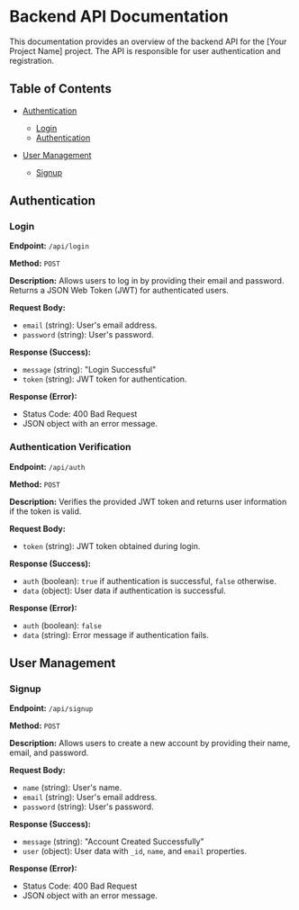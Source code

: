 # Backend API Documentation

This documentation provides an overview of the backend API for the [Your Project Name] project. The API is responsible for user authentication and registration.

## Table of Contents

- [Authentication](#authentication)
  - [Login](#login)
  - [Authentication](#authentication-verification)

- [User Management](#user-management)
  - [Signup](#signup)


## Authentication

### Login

**Endpoint:** `/api/login`

**Method:** `POST`

**Description:** Allows users to log in by providing their email and password. Returns a JSON Web Token (JWT) for authenticated users.

**Request Body:**

- `email` (string): User's email address.
- `password` (string): User's password.

**Response (Success):**

- `message` (string): "Login Successful"
- `token` (string): JWT token for authentication.

**Response (Error):**

- Status Code: 400 Bad Request
- JSON object with an error message.


### Authentication Verification

**Endpoint:** `/api/auth`

**Method:** `POST`

**Description:** Verifies the provided JWT token and returns user information if the token is valid.

**Request Body:**

- `token` (string): JWT token obtained during login.

**Response (Success):**

- `auth` (boolean): `true` if authentication is successful, `false` otherwise.
- `data` (object): User data if authentication is successful.

**Response (Error):**

- `auth` (boolean): `false`
- `data` (string): Error message if authentication fails.


## User Management

### Signup

**Endpoint:** `/api/signup`

**Method:** `POST`

**Description:** Allows users to create a new account by providing their name, email, and password.

**Request Body:**

- `name` (string): User's name.
- `email` (string): User's email address.
- `password` (string): User's password.

**Response (Success):**

- `message` (string): "Account Created Successfully"
- `user` (object): User data with `_id`, `name`, and `email` properties.

**Response (Error):**

- Status Code: 400 Bad Request
- JSON object with an error message.